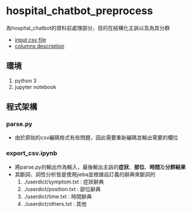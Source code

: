 # hospital_chatbot_preprocess
為hospital_chatbot的資料前處理部分，目的在結構化主訴以及為其分群
* [input csv file](https://drive.google.com/open?id=1X-KZ8BpUlMSTF645GtsHREtLibdvXcAt)
* [columns description](https://drive.google.com/open?id=1CyHV_F2go8RAE_vlemtM4ybkNAuEZ5XZ)

## 環境
1. python 3
2. jupyter notebook

## 程式架構
### parse.py
* 由於原始的csv編碼格式有些問題，因此需要重新編碼並輸出需要的欄位

### export_csv.ipynb
* 將parse.py的輸出作為輸入，最後輸出主訴的**症狀**、**部位**、**時間**及**分群結果**
* 其斷詞、詞性分析皆是使用jieba並根據自訂義的辭典來斷詞的
    1. ./userdict/symptom.txt : 症狀辭典
    2. ./userdict/position.txt : 部位辭典
    3. ./userdict/time.txt : 時間辭典
    4. ./userdict/others.txt : 其他